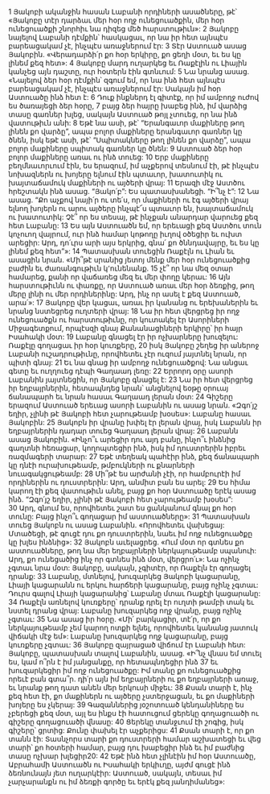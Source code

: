 1 Յակոբի ականջին հասան Լաբանի որդիների ասածները, թէ՝ «Յակոբը տէր դարձաւ մեր հօր ողջ ունեցուածքին, մեր հօր ունեցուածքի շնորհիւ նա դիզեց մեծ հարստութիւն»: 2 Յակոբը նայելով Լաբանի դէմքին՝ հասկացաւ, որ նա իր հետ այնպէս բարեացակամ չէ, ինչպէս առաջներում էր: 3 Տէր Աստուած ասաց Յակոբին. «Վերադարձի՛ր քո հօր երկիրը, քո ցեղի մօտ, եւ ես կը լինեմ քեզ հետ»: 4 Յակոբը մարդ ուղարկեց եւ Ռաքէլին ու Լիային կանչեց այն դաշտը, ուր հօտերն էին գտնւում: 5 Նա նրանց ասաց. «Նայելով ձեր հօր դէմքին՝ զգում եմ, որ նա ինձ հետ այնպէս բարեացակամ չէ, ինչպէս առաջներում էր: Սակայն իմ հօր Աստուածը ինձ հետ է: 6 Դուք ինքներդ էլ գիտէք, որ իմ ամբողջ ուժով ես ծառայեցի ձեր հօրը, 7 բայց ձեր հայրը խաբեց ինձ, իմ վարձից տասը գառներ խլեց, սակայն Աստուած թոյլ չտուեց, որ նա ինձ վատութիւն անի: 8 Եթէ նա ասի, թէ՝ “Երանգաւոր մաքիները թող լինեն քո վարձը”, ապա բոլոր մաքիները երանգաւոր գառներ կը ծնեն, իսկ եթէ ասի, թէ՝ “Սպիտակները թող լինեն քո վարձը”, ապա բոլոր մաքիները սպիտակ գառներ կը ծնեն: 9 Աստուած ձեր հօր բոլոր մաքիները առաւ ու ինձ տուեց: 10 Երբ մաքիները բեղմնաւորւում էին, ես երազում, իմ աչքերով տեսնում էի, թէ ինչպէս նոխազներն ու խոյերը ելնում էին պտաւոր, խատուտիկ ու խայտաճամուկ մաքիների ու այծերի վրայ: 11 Երազի մէջ Աստծու հրեշտակն ինձ ասաց. “Յակո՛բ”: Ես պատասխանեցի. “Ի՞նչ է”: 12 Նա ասաց. “Քո աչքով նայի՛ր ու տե՛ս, որ մաքիների ու էգ այծերի վրայ ելնող խոյերն ու արու այծերը ինչպէ՜ս պտաւոր են, խայտաճամուկ ու խատուտիկ: Չէ՞ որ ես տեսայ, թէ ինչքան անարդար վարուեց քեզ հետ Լաբանը: 13 Ես այն Աստուածն եմ, որ երեւացի քեզ Աստծու տուն կոչուող վայրում, ուր ինձ համար կոթողը իւղով օծեցիր եւ ուխտ արեցիր: Արդ, դո՛ւրս արի այս երկրից, գնա՛ քո ծննդավայրը, եւ ես կը լինեմ քեզ հետ”»: 14 Պատասխան տուեցին Ռաքէլն ու Լիան եւ ասացին նրան. «Մի՞թէ սրանից յետոյ մենք մեր հօր ունեցուածքից բաժին եւ ժառանգութիւն կ՚ունենանք. 15 չէ՞ որ նա մեզ օտար համարեց, քանի որ վաճառեց մեզ եւ մեր փողը կերաւ: 16 Այն հարստութիւնն ու փառքը, որ Աստուած առաւ մեր հօր ձեռքից, թող մերը լինի ու մեր որդիներինը: Արդ, ինչ որ ասել է քեզ Աստուած, արա՛»:
17 Յակոբը վեր կացաւ, առաւ իր կանանց ու երեխաներին եւ նրանց նստեցրեց ուղտերի վրայ: 18 Նա իր հետ վերցրեց իր ողջ ունեցուածքն ու հարստութիւնը, որ կուտակել էր Ասորիների Միջագետքում, որպէսզի գնայ Քանանացիների երկիրը՝ իր հայր Իսահակի մօտ: 19 Լաբանը գնացել էր իր ոչխարները խուզելու: Ռաքէլը գողացաւ իր հօր կուռքերը, 20 իսկ Յակոբը շեղեց իր աներոջ Լաբանի ուշադրութիւնը, որովհետեւ չէր ուզում յայտնել նրան, որ պիտի գնայ: 21 Եւ նա գնաց իր ամբողջ ունեցուածքով: Նա անցաւ գետը եւ ուղղուեց դէպի Գաղաադ լեռը: 22 Երրորդ օրը ասորի Լաբանին յայտնեցին, որ Յակոբը գնացել է: 23 Նա իր հետ վերցրեց իր եղբայրներին, հետապնդեց նրան՝ անցնելով եօթը օրուայ ճանապարհ եւ նրան հասաւ Գաղաադ լերան մօտ: 24 Գիշերը երազում Աստուած երեւաց ասորի Լաբանին ու ասաց նրան. «Զգո՛յշ եղիր, չլինի թէ Յակոբի հետ չարութեամբ խօսես»: Լաբանը հասաւ Յակոբին: 25 Յակոբն իր վրանը խփել էր լերան վրայ, իսկ Լաբանն իր եղբայրներին դադար տուեց Գաղաադ լերան վրայ: 26 Լաբանն ասաց Յակոբին. «Ինչո՞ւ արեցիր դու այդ բանը, ինչո՞ւ ինձնից գաղտնի հեռացար, կողոպտեցիր ինձ, իսկ իմ դուստրերին իբրեւ ռազմագերի տարար: 27 Եթէ տեղեակ պահէիր ինձ, քեզ ճանապարհ կը դնէի ուրախութեամբ, թմբուկների ու քնարների նուագակցութեամբ: 28 Մի՞թէ ես արժանի չէի, որ համբուրէի իմ որդիներին ու դուստրերին: Արդ, անմիտ բան ես արել: 29 Ես հիմա կարող էի քեզ վատութիւն անել, բայց քո հօր Աստուածը երէկ ասաց ինձ. “Զգո՛յշ եղիր, չլինի թէ Յակոբի հետ չարութեամբ խօսես”: 30 Արդ, գնում ես, որովհետեւ շատ ես ցանկանում գնալ քո հօր տունը: Բայց ինչո՞ւ գողացար իմ աստուածները»: 31 Պատասխան տուեց Յակոբն ու ասաց Լաբանին. «Որովհետեւ վախեցայ: Մտածեցի, թէ գուցէ դու քո դուստրերին, նաեւ իմ ողջ ունեցուածքը կը խլես ինձնից»: 32 Յակոբն աւելացրեց. «Ում մօտ որ գտնես քո աստուածները, թող նա մեր եղբայրների ներկայութեամբ սպանուի: Արդ, քո ունեցածից ինչ որ գտնես ինձ մօտ, վերցրո՛ւ»: Նա ոչինչ չգտաւ նրա մօտ: Յակոբը, սակայն, չգիտէր, որ Ռաքէլն էր գողացել դրանք: 33 Լաբանը, մտնելով, խուզարկեց Յակոբի կացարանը, Լիայի կացարանն ու երկու հարճերի կացարանը, բայց ոչինչ չգտաւ: Դուրս գալով Լիայի կացարանից՝ Լաբանը մտաւ Ռաքէլի կացարանը: 34 Ռաքէլն առնելով կուռքերը՝ դրանք դրել էր ուղտի թամբի տակ եւ նստել դրանց վրայ: Լաբանը խուզարկեց ողջ վրանը, բայց ոչինչ չգտաւ: 35 Նա ասաց իր հօրը. «Մի՛ բարկացիր, տէ՛ր, որ քո ներկայութեամբ չեմ կարող ոտքի ելնել, որովհետեւ կանանց յատուկ վիճակի մէջ եմ»: Լաբանը խուզարկեց ողջ կացարանը, բայց կուռքերը չգտաւ: 36 Յակոբը զայրացած վիճում էր Լաբանի հետ: Յակոբը, պատասխան տալով Լաբանին, ասաց. «Ի՞նչ վնաս եմ տուել ես, կամ ո՞րն է իմ յանցանքը, որ հետապնդեցիր ինձ 37 եւ խուզարկեցիր իմ ողջ ունեցուածքը: Իմ տանը քո ունեցուածքից որեւէ բան գտա՞ր. դի՛ր այն իմ եղբայրների ու քո եղբայրների առաջ, եւ նրանք թող դատ անեն մեր երկուսի միջեւ: 38 Քսան տարի է, ինչ քեզ հետ էի, քո մաքիներն ու այծերը չստերջացան, եւ քո մաքիների խոյերը ես չկերայ: 39 Գազաններից յօշոտուած կենդանիները ես չբերեցի քեզ մօտ, այլ ես ինքս էի հատուցում ցերեկը գողացուածի ու գիշերը գողացուածի վնասը: 40 Ցերեկը տանջւում էի շոգից, իսկ գիշերը՝ ցրտից: Քունը փախել էր աչքերիցս: 41 Քսան տարի է, որ քո տանն էի: Տասնչորս տարի քո դուստրերի համար աշխատեցի եւ վեց տարի՝ քո հօտերի համար, բայց դու խաբեցիր ինձ եւ իմ բաժնից տասը ոչխար խլեցիր20: 42 Եթէ ինձ հետ չլինէին իմ հօր Աստուածը, Աբրահամի Աստուածն ու Իսահակի երկիւղը, այժմ գուցէ ինձ ձեռնունայն յետ ուղարկէիր: Աստուած, սակայն, տեսաւ իմ չարչարանքն ու իմ ձեռքի գործը եւ երէկ քեզ յանդիմանեց»:
